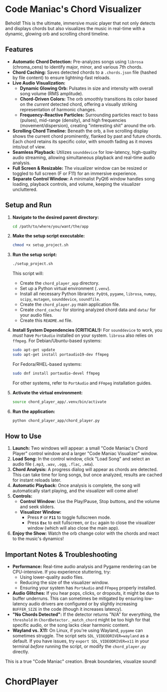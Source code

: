 # Code Maniac's Chord Visualizer

Behold! This is the ultimate, immersive music player that not only detects and displays chords but also visualizes the music in real-time with a dynamic, glowing orb and scrolling chord timeline.

## Features

* **Automatic Chord Detection:** Pre-analyzes songs using `librosa` (chroma_cens) to identify major, minor, and various 7th chords.
* **Chord Caching:** Saves detected chords to a `.chords.json` file (hashed by file content) to ensure lightning-fast reloads.
* **Live Audio Visualization:**
    * **Dynamic Glowing Orb:** Pulsates in size and intensity with overall song volume (RMS amplitude).
    * **Chord-Driven Colors:** The orb smoothly transitions its color based on the *current* detected chord, offering a visually striking representation of harmonic changes.
    * **Frequency-Reactive Particles:** Surrounding particles react to bass (pulses), mid-range (density), and high frequencies (movement/dispersion), creating "interesting shit" around the orb.
* **Scrolling Chord Timeline:** Beneath the orb, a live scrolling display shows the current chord prominently, flanked by past and future chords. Each chord retains its specific color, with smooth fading as it moves into/out of view.
* **Seamless Playback:** Utilizes `sounddevice` for low-latency, high-quality audio streaming, allowing simultaneous playback and real-time audio analysis.
* **Full Screen & Resizable:** The visualizer window can be resized or toggled to full screen (F or F11) for an immersive experience.
* **Separate Control Window:** A minimalist PyQt6 window handles song loading, playback controls, and volume, keeping the visualizer uncluttered.

## Setup and Run

1.  **Navigate to the desired parent directory:**
    ```bash
    cd /path/to/where/you/want/the/app
    ```

2.  **Make the setup script executable:**
    ```bash
    chmod +x setup_project.sh
    ```

3.  **Run the setup script:**
    ```bash
    ./setup_project.sh
    ```
    This script will:
    * Create the `chord_player_app` directory.
    * Set up a Python virtual environment (`.venv`).
    * Install all necessary Python libraries: `PyQt6`, `pygame`, `librosa`, `numpy`, `scipy`, `mutagen`, `sounddevice`, `soundfile`.
    * Create the `chord_player.py` main application file.
    * Create `chord_cache/` for storing analyzed chord data and `data/` for your audio files.
    * Create this `README.md` file.

4.  **Install System Dependencies (CRITICAL!):**
    For `sounddevice` to work, you *must* have `PortAudio` installed on your system. `librosa` also relies on `ffmpeg`.
    For Debian/Ubuntu-based systems:
    ```bash
    sudo apt-get update
    sudo apt-get install portaudio19-dev ffmpeg
    ```
    For Fedora/RHEL-based systems:
    ```bash
    sudo dnf install portaudio-devel ffmpeg
    ```
    For other systems, refer to `PortAudio` and `FFmpeg` installation guides.

5.  **Activate the virtual environment:**
    ```bash
    source chord_player_app/.venv/bin/activate
    ```

6.  **Run the application:**
    ```bash
    python chord_player_app/chord_player.py
    ```

## How to Use

1.  **Launch:** Two windows will appear: a small "Code Maniac's Chord Player" control window and a larger "Code Maniac Visualizer" window.
2.  **Load Song:** In the control window, click "Load Song" and select an audio file (`.mp3`, `.wav`, `.ogg`, `.flac`, `.m4a`).
3.  **Chord Analysis:** A progress dialog will appear as chords are detected. This can take time for long songs, but once analyzed, results are cached for instant reloads later.
4.  **Automatic Playback:** Once analysis is complete, the song will automatically start playing, and the visualizer will come alive!
5.  **Controls:**
    * **Control Window:** Use the Play/Pause, Stop buttons, and the volume and seek sliders.
    * **Visualizer Window:**
        * Press **`F`** or **`F11`** to toggle fullscreen mode.
        * Press **`Esc`** to exit fullscreen, or `Esc` again to close the visualizer window (which will also close the main app).
6.  **Enjoy the Show:** Watch the orb change color with the chords and react to the music's dynamics!

## Important Notes & Troubleshooting

* **Performance:** Real-time audio analysis and Pygame rendering can be CPU-intensive. If you experience stuttering, try:
    * Using lower-quality audio files.
    * Reducing the size of the visualizer window.
    * Ensuring your system has `PortAudio` and `FFmpeg` properly installed.
* **Audio Glitches:** If you hear pops, clicks, or dropouts, it might be due to buffer underruns. This can sometimes be mitigated by ensuring low-latency audio drivers are configured or by slightly increasing `BUFFER_SIZE` in the code (though it increases latency).
* **"No Chords Detected":** If the detector returns "N/A" for everything, the `threshold` in `ChordDetector._match_chord` might be too high for that specific audio, or the song lacks clear harmonic content.
* **Wayland vs. X11:** On Linux, if you're using Wayland, `pygame` can sometimes struggle. The script sets `SDL_VIDEODRIVER=wayland` as a default. If you have issues, try `export SDL_VIDEODRIVER=x11` in your terminal *before* running the script, or modify the `chord_player.py` directly.

This is a true "Code Maniac" creation. Break boundaries, visualize sound!
# ChordPlayer
